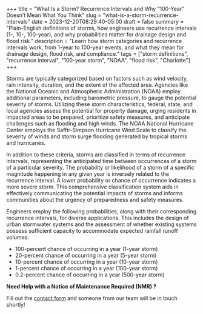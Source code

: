 +++
title = "What Is a Storm? Recurrence Intervals and Why “100-Year” Doesn’t Mean What You Think"
slug = "what-is-a-storm-recurrence-intervals"
date = 2023-12-20T08:29:40-05:00
draft = false
summary = "Plain-English definitions of storms, how engineers use recurrence intervals (1-, 10-, 100-year), and why probabilities matter for drainage design and flood risk."
description = "Learn how storm categories and recurrence intervals work, from 1-year to 100-year events, and what they mean for drainage design, flood risk, and compliance."
tags = ["storm definitions", "recurrence interval", "100-year storm", "NOAA", "flood risk", "Charlotte"]
+++


Storms are typically categorized based on factors such as wind velocity, rain intensity, duration, and the extent of the affected area. Agencies like the National Oceanic and Atmospheric Administration (NOAA) employ additional parameters, including barometric pressure, to gauge the potential severity of storms. Utilizing these storm characteristics, federal, state, and local agencies assess the potential for property damage, urging residents in impacted areas to be prepared, prioritize safety measures, and anticipate challenges such as flooding and high winds. The NOAA National Hurricane Center employs the Saffir-Simpson Hurricane Wind Scale to classify the severity of winds and storm surge flooding generated by tropical storms and hurricanes.

In addition to these criteria, storms are classified in terms of recurrence intervals, representing the anticipated time between occurrences of a storm of a particular severity. The probability or likelihood of a storm of a specific magnitude happening in any given year is inversely related to the recurrence interval. A lower probability or chance of occurrence indicates a more severe storm. This comprehensive classification system aids in effectively communicating the potential impacts of storms and informs communities about the urgency of preparedness and safety measures.

Engineers employ the following probabilities, along with their corresponding recurrence intervals, for diverse applications. This includes the design of urban stormwater systems and the assessment of whether existing systems possess sufficient capacity to accommodate expected rainfall runoff volumes:

- 100-percent chance of occurring in a year (1-year storm)
- 20-percent chance of occurring in a year (5-year storm)
- 10-percent chance of occurring in a year (10-year storm)
- 1-percent chance of occurring in a year (100-year storm)
- 0.2-percent chance of occurring in a year (500-year storm)


**Need Help with a Notice of Maintenance Required (NMR) ?**

Fill out the [contact form](/contact/) and someone from our team will be in touch shortly!